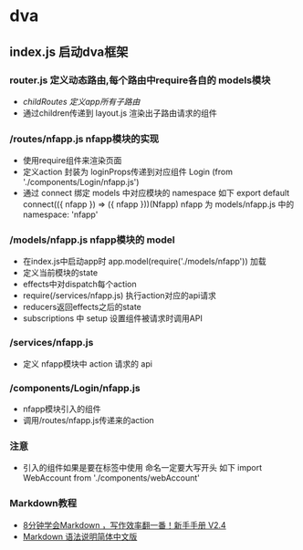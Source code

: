 # dva

## index.js 启动dva框架

### router.js 定义动态路由,每个路由中require各自的 models模块
- *childRoutes 定义app所有子路由*
- 通过children传递到 layout.js 渲染出子路由请求的组件

### /routes/nfapp.js nfapp模块的实现  
- 使用require组件来渲染页面
- 定义action 封装为 loginProps传递到对应组件 Login (from './components/Login/nfapp.js')
- 通过 connect 绑定 models 中对应模块的 namespace 如下
		export default connect(({ nfapp }) => ({ nfapp }))(Nfapp)
		nfapp 为 models/nfapp.js 中的 namespace: 'nfapp'

### /models/nfapp.js nfapp模块的 model
- 在index.js中启动app时 app.model(require('./models/nfapp')) 加载
- 定义当前模块的state
- effects中对dispatch每个action
- require(/services/nfapp.js) 执行action对应的api请求
- reducers返回effects之后的state
- subscriptions 中 setup 设置组件被请求时调用API

### /services/nfapp.js
- 定义 nfapp模块中 action 请求的 api

### /components/Login/nfapp.js
- nfapp模块引入的组件
- 调用/routes/nfapp.js传递来的action

### 注意
- 引入的组件如果是要在标签中使用 命名一定要大写开头 如下
		import WebAccount from './components/webAccount'
		<WebAccount />

### Markdown教程
- [8分钟学会Markdown ，写作效率翻一番！新手手册 V2.4](http://www.jianshu.com/p/38fe4911b4a0)
- [Markdown 语法说明简体中文版](http://www.jianshu.com/p/c44144ca5225)
